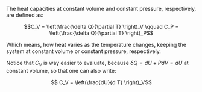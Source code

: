 The heat capacities at constant volume and constant pressure, respectively, are defined as:

$$C_V = \left(\frac{\delta Q}{\partial T} \right)_V \qquad C_P = \left(\frac{\delta Q}{\partial T} \right)_P$$

Which means, how heat varies as the temperature changes, keeping the system at constant volume or constant pressure, respectively.

Notice that $C_V$ is way easier to evaluate, because $\delta Q = dU +PdV=dU$ at constant volume, so that one can also write:

$$
C_V = \left(\frac{dU}{d T} \right)_V$$
